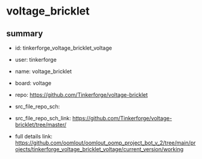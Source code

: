 # voltage_bricklet
 
## summary 
* id: tinkerforge_voltage_bricklet_voltage
* user: tinkerforge
* name: voltage_bricklet
* board: voltage
* repo: https://github.com/Tinkerforge/voltage-bricklet



* src_file_repo_sch: 
* src_file_repo_sch_link: https://github.com/Tinkerforge/voltage-bricklet/tree/master/
* full details link: https://github.com/oomlout/oomlout_oomp_project_bot_v_2/tree/main/projects/tinkerforge_voltage_bricklet_voltage/current_version/working  








